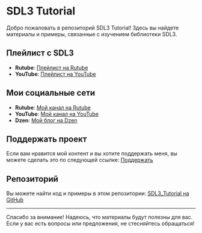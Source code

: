 # SDL3 Tutorial

Добро пожаловать в репозиторий SDL3 Tutorial! Здесь вы найдете материалы и примеры, связанные с изучением библиотеки SDL3.

## Плейлист с SDL3

- **Rutube**: [Плейлист на Rutube](https://rutube.ru/plst/824177)
- **YouTube**: [Плейлист на YouTube](https://www.youtube.com/playlist?list=PLA71-qxug_MUP5Ybqm2As7U7fec-4hKCH)

## Мои социальные сети

- **Rutube**: [Мой канал на Rutube](https://rutube.ru/channel/44511402/)
- **YouTube**: [Мой канал на YouTube](https://www.youtube.com/@Dull-n2s)
- **Dzen**: [Мой блог на Dzen](https://dzen.ru/developerblog/)

## Поддержать проект

Если вам нравится мой контент и вы хотите поддержать меня, вы можете сделать это по следующей ссылке: [Поддержать](https://boosty.to/dimasliva/donate)

## Репозиторий

Вы можете найти код и примеры в этом репозитории: [SDL3_Tutorial на GitHub](https://github.com/dimasliva/SDL3_Tutorial)

---

Спасибо за внимание! Надеюсь, что материалы будут полезны для вас. Если у вас есть вопросы или предложения, не стесняйтесь обращаться!
